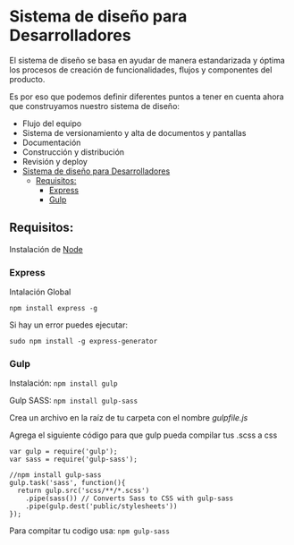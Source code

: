 # Sistema de diseño para Desarrolladores
El sistema de diseño se basa en ayudar de manera estandarizada y óptima los procesos de creación de funcionalidades, flujos y componentes del producto.

Es por eso que podemos definir diferentes puntos a tener en cuenta ahora que construyamos nuestro sistema de diseño:

- Flujo del equipo
- Sistema de versionamiento y alta de documentos y pantallas
- Documentación
- Construcción y distribución
- Revisión y deploy
- [Sistema de diseño para Desarrolladores](#sistema-de-dise%c3%b1o-para-desarrolladores)
  - [Requisitos:](#requisitos)
    - [Express](#express)
    - [Gulp](#gulp)

## Requisitos:

Instalación de [Node](https://nodejs.org/es/)

### Express
Intalación Global

`npm install express -g`

Si hay un error puedes ejecutar: 

`sudo npm install -g express-generator`

### Gulp
Instalación:
`npm install gulp`

Gulp SASS:
`npm install gulp-sass`

Crea un archivo en la raíz de tu carpeta con el nombre *gulpfile.js*

Agrega el siguiente código para que gulp pueda compilar tus .scss a css

```
var gulp = require('gulp');
var sass = require('gulp-sass');

//npm install gulp-sass
gulp.task('sass', function(){
  return gulp.src('scss/**/*.scss')
    .pipe(sass()) // Converts Sass to CSS with gulp-sass
    .pipe(gulp.dest('public/stylesheets'))
});

```

Para compitar tu codigo usa:
`npm gulp-sass`